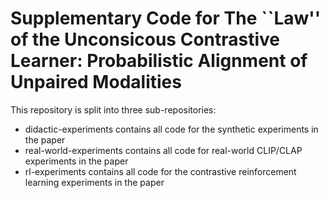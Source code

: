 # Supplementary Code for The ``Law'' of the Unconsicous Contrastive Learner: Probabilistic Alignment of Unpaired Modalities

This repository is split into three sub-repositories:
- didactic-experiments contains all code for the synthetic experiments in the paper
- real-world-experiments contains all code for real-world CLIP/CLAP experiments in the paper
- rl-experiments contains all code for the contrastive reinforcement learning experiments in the paper
